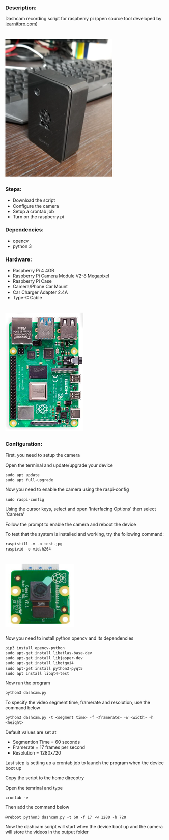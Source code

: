 ### Description: 
Dashcam recording script for raspberry pi (open source tool developed by [learnitbro.com](https://learnitbro.com/))

# ![](images/dashcam.png)

### Steps:
- Download the script
- Configure the camera
- Setup a crontab job
- Turn on the raspberry pi

### Dependencies:
- opencv
- python 3

### Hardware:
- Raspberry Pi 4 4GB
- Raspberry Pi Camera Module V2-8 Megapixel
- Raspberry Pi Case
- Camera/Phone Car Mount
- Car Charger Adapter 2.4A
- Type-C Cable

# ![](images/pi.png)

### Configuration:
First, you need to setup the camera

Open the terminal and update/upgrade your device
```
sudo apt update
sudo apt full-upgrade
```
Now you need to enable the camera  using the raspi-config
```
sudo raspi-config
```
Using the cursor keys, select and open 'Interfacing Options' then select 'Camera'

Follow the prompt to enable the camera and reboot the device

To test that the system is installed and working, try the following command:
```
raspistill -v -o test.jpg
raspivid -o vid.h264
```

# ![](images/camera.png)

Now you need to install python opencv and its dependencies
```
pip3 install opencv-python
sudo apt-get install libatlas-base-dev
sudo apt-get install libjasper-dev
sudo apt-get install libqtgui4
sudo apt-get install python3-pyqt5
sudo apt install libqt4-test
```

Now run the program
```
python3 dashcam.py
```
To specify the video segment time, framerate and resolution, use the command below
```
python3 dashcam.py -t <segment time> -f <framerate> -w <width> -h <height>
```
Default values are set at
- Segmention Time = 60 seconds
- Framerate = 17 frames per second
- Resolution = 1280x720

Last step is setting up a crontab job to launch the program when the device boot up

Copy the script to the home direcotry

Open the temrinal and type
```
crontab -e
```
Then add the command below
```
@reboot python3 dashcam.py -t 60 -f 17 -w 1280 -h 720
```
Now the dashcam script will start when the device boot up and the camera will store the videos in the output folder
